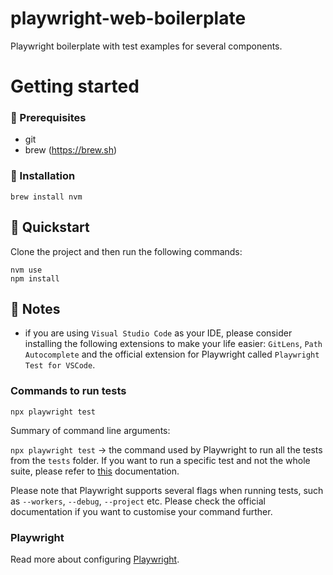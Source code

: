 # playwright-web-boilerplate

Playwright boilerplate with test examples for several components.

# Getting started

### 💼 Prerequisites

- git
- brew (https://brew.sh)

### 🔧 Installation

```
brew install nvm
```

## 🧭 Quickstart

Clone the project and then run the following commands:

```
nvm use
npm install
```

## 📔 Notes

- if you are using `Visual Studio Code` as your IDE, please consider installing the following extensions to make your life easier: `GitLens`, `Path Autocomplete` and the official extension for Playwright called `Playwright Test for VSCode`.

### Commands to run tests

```
npx playwright test
```

Summary of command line arguments:

`npx playwright test` -> the command used by Playwright to run all the tests from the `tests` folder. If you want to run a specific test and not the whole suite, please refer to [this](https://playwright.dev/docs/running-tests#command-line) documentation.

Please note that Playwright supports several flags when running tests, such as `--workers`, `--debug`, `--project` etc. Please check the official documentation if you want to customise your command further.

### Playwright

Read more about configuring [Playwright](https://playwright.dev/docs/intro).
